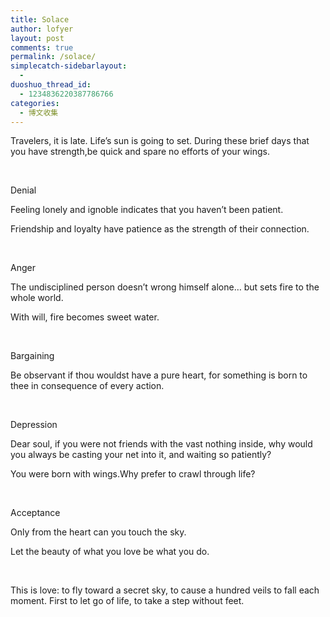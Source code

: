 ```yaml
---
title: Solace
author: lofyer
layout: post
comments: true
permalink: /solace/
simplecatch-sidebarlayout:
  - 
duoshuo_thread_id:
  - 1234836220387786766
categories:
  - 博文收集
---
```

Travelers, it is late. Life&#8217;s sun is going to set. During these brief days that you have strength,be quick and spare no efforts of your wings.

&nbsp;

Denial

Feeling lonely and ignoble indicates that you haven&#8217;t been patient.

Friendship and loyalty have patience as the strength of their connection.

&nbsp;

Anger

The undisciplined person doesn&#8217;t wrong himself alone&#8230; but sets fire to the whole world.

With will, fire becomes sweet water.

&nbsp;

Bargaining

Be observant if thou wouldst have a pure heart, for something is born to thee in consequence of every action.

&nbsp;

Depression

Dear soul, if you were not friends with the vast nothing inside, why would you always be casting your net into it, and waiting so patiently?

You were born with wings.Why prefer to crawl through life?

&nbsp;

Acceptance

Only from the heart can you touch the sky.

Let the beauty of what you love be what you do.

&nbsp;

This is love: to fly toward a secret sky, to cause a hundred veils to fall each moment. First to let go of life, to take a step without feet.